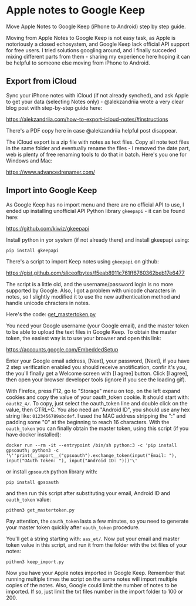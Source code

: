 # Apple notes to Google Keep
Move Apple Notes to Google Keep (iPhone to Android) step by step guide.

Moving from Apple Notes to Google Keep is not easy task, as Apple is notoriously a closed echosystem, and Google Keep lack official API support for free users. I tried solutions googling around, and I finally succeded mixing different parts from them - sharing my experience here hoping it can be helpful to someone else moving from iPhone to Android.

## Export from iCloud
Sync your iPhone notes with iCloud (if not already synched), and ask Apple to get your data (selecting Notes only) - @alekzandriia wrote a very clear blog post with step-by-step guide here:

https://alekzandriia.com/how-to-export-icloud-notes/#instructions

There's a PDF copy here in case @alekzandriia helpful post disappear.

The iCloud export is a zip file with notes as text files. Copy all note text files in the same folder and eventually rename the files - I removed the date part, web is plenty of free renaming tools to do that in batch. Here's you one for Windows and Mac:

https://www.advancedrenamer.com/


## Import into Google Keep
As Google Keep has no import menu and there are no official API to use, I ended up installing unofficial API Python library `gkeepapi` - it can be found here:

https://github.com/kiwiz/gkeepapi

Install python in yor system (if not already there) and install gkeepapi using:
~~~
pip install gkeepapi
~~~
There's a script to import Keep notes using `gkeepapi` on github:

https://gist.github.com/sliceofbytes/f5eab8911c761ff6760362beb17e6477

The script is a little old, and the username/password login is no more supported by Google. Also, I got a problem with unicode characters in notes, so I slightly modified it to use the new authentication method and handle unicode chracters in notes.

Here's the code: [get_mastertoken.py](https://github.com/Emidio/apple_notes_to_google_keep/blob/main/get_mastertoken.py)

You need your Google username (your Google email), and the master token to be able to upload the text files in Google Keep. To obtain the master token, the easiest way is to use your browser and open this link:

https://accounts.google.com/EmbeddedSetup

Enter your Google email address, [Next], your password, [Next], if you have 2 step verification enabled you should receive anotification, confir it's you, the you'll finally get a Welcome screen with [I agree] button. Click [I agree], then open your browser developer tools (ignore if you see the loading gif).

With Firefox, press F12, go to "Storage" menu on top, on the left expand cookies and copy the value of your oauth_token cookie. It should start with: `oauth2_4/`.
To copy, just select the oauth_token line and double click on the value, then CTRL+C. You also need an "Android ID", you should use any hex string like: `0123456789abcdef`.
I used the MAC address stripping the ":" and padding some "0" at the beginning to reach 16 characters. With the `oauth_token` you can finally obtain the master token, using this script (if you have docker installed):
~~~
docker run --rm -it --entrypoint /bin/sh python:3 -c 'pip install gpsoauth; python3 -c '\''print(__import__("gpsoauth").exchange_token(input("Email: "), input("OAuth Token: "), input("Android ID: ")))'\'
~~~
or install `gpsoauth` python library with:
~~~
pip install gpsoauth
~~~
and then run this script after substituting your email, Android ID and `oauth_token` value:
~~~
pithon3 get_mastertoken.py
~~~
Pay attention, the `oauth_token` lasts a few minutes, so you need to generate your master token quickly after `oauth_token` procedure.

You'll get a string starting with: `aas_et/`. Now put your email and master token value in this script, and run it from the folder with the txt files of your notes:
~~~
pithon3 keep_import.py
~~~
Now you have your Apple notes imported in Google Keep. Remember that running multiple times the script on the same notes will import multiple copies of the notes. Also, Google could limit the number of notes to be imported. If so, just limit the txt files number in the import folder to 100 or 200.



